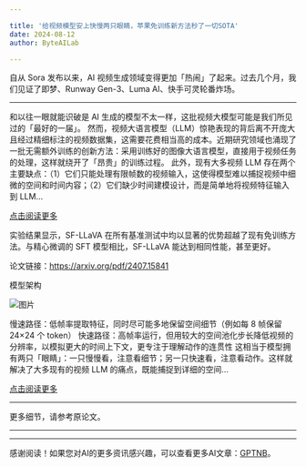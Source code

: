 ```yaml
---

title: '给视频模型安上快慢两只眼睛，苹果免训练新方法秒了一切SOTA'
date: 2024-08-12
author: ByteAILab

---
```


自从 Sora 发布以来，AI 视频生成领域变得更加「热闹」了起来。过去几个月，我们见证了即梦、Runway Gen-3、Luma AI、快手可灵轮番炸场。

---

和以往一眼就能识破是 AI 生成的模型不太一样，这批视频大模型可能是我们所见过的「最好的一届」。
然而，视频大语言模型（LLM）惊艳表现的背后离不开庞大且经过精细标注的视频数据集，这需要花费相当高的成本。近期研究领域也涌现了一批无需额外训练的创新方法：采用训练好的图像大语言模型，直接用于视频任务的处理，这样就绕开了「昂贵」的训练过程。
此外，现有大多视频 LLM 存在两个主要缺点：（1）它们只能处理有限帧数的视频输入，这使得模型难以捕捉视频中细微的空间和时间内容；（2）它们缺少时间建模设计，而是简单地将视频特征输入到 LLM...

[点击阅读更多](https://arxiv.org/pdf/2407.15841)

实验结果显示，SF-LLaVA 在所有基准测试中均以显著的优势超越了现有免训练方法。与精心微调的 SFT 模型相比，SF-LLaVA 能达到相同性能，甚至更好。

论文链接：https://arxiv.org/pdf/2407.15841

模型架构

![图片](https://mmbiz.qpic.cn/sz_mmbiz_png/KmXPKA19gWibv1kAx14e5hrRfl4zwdto52x289qYn4pmjYH4QKVfhqVFiaDCqibjwmP2WJ4ftN258TbnWe8NXseqA/640?wx_fmt=png&from=appmsg)

慢速路径：低帧率提取特征，同时尽可能多地保留空间细节（例如每 8 帧保留 24×24 个 token）
快速路径：高帧率运行，但用较大的空间池化步长降低视频的分辨率，以模拟更大的时间上下文，更专注于理解动作的连贯性
这相当于模型拥有两只「眼睛」：一只慢慢看，注意看细节；另一只快速看，注意看动作。这样就解决了大多现有的视频 LLM 的痛点，既能捕捉到详细的空间...

[点击阅读更多](https://arxiv.org/pdf/...)

---

更多细节，请参考原论文。

---
---
感谢阅读！如果您对AI的更多资讯感兴趣，可以查看更多AI文章：[GPTNB](https://gptnb.com)。
